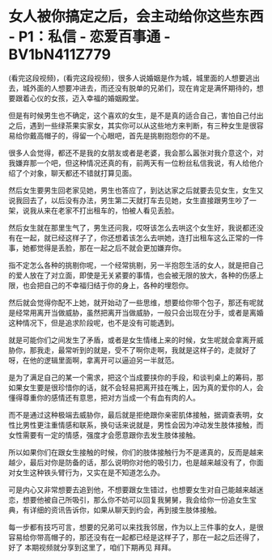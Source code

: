 # 女人被你搞定之后，会主动给你这些东西 - P1：私信 - 恋爱百事通 - BV1bN411Z779

(看完这段视频)，(看完这段视频)，很多人说婚姻是作为城，城里面的人想要逃出去，城外面的人想要冲进去，而还没有脱单的兄弟们，现在肯定是满怀期待的，想要跟着心仪的女孩，迈入幸福的婚姻殿堂。

但是有时候男生也不确定，这个喜欢的女生，是不是真的适合自己，害怕自己付出之后，遇到一些绿茶果实家女，其实你可以从这些地方来判断，有三种女生是很容易给你戴高帽子的，得留一个心眼吧，首先是挑剔抱怨你的不是。

很多人会觉得，都还不是我的女朋友或者是老婆，我会那么嚣张对我介意这个，对我嫌弃那一个吧，但这种情况还真的有，前两天有一位粉丝私信我说，有人给他介绍了个对象，聊天都还不错就打算见面。

然后女生要男生回老家见她，男生也答应了，到达达家之后就要去见女生，女生又说我回去了，以后没有办法，男生第二天就打车去见她，女生直接跟男生吵了一架，说我从来在老家不打出租车的，怕被人看见丢脸。

然后女生就在那里生气了，男生还问我，哎呀该怎么去哄这个女生好，我说都还没有在一起，就已经这样子了，你还想着该怎么去哄她，连打出租车这么正常的一件事，她都觉得是丢脸，那在一起之后不就会更加嫌弃你。

指不定怎么各种的挑剔你呢，一个经常挑剔，另一半抱怨生活的女人，就是把自己的爱人放在了对立面，即使是无关紧要的事情，也会被无限的放大，各种的伤感上限，也会把自己的不幸福归结于你的身上，各种的埋怨你。

然后就会觉得你配不上她，就开始动了一些思维，想要给你带个包子，那还有呢就是经常用离开当做威胁，虽然把离开当做威胁，一般只会出现在分手，或者是离婚这种情况下，但是追求阶段呢，也不是没有可能遇到。

就是可能你们之间发生了矛盾，或者是女生情绪上来的时候，女生呢就会拿离开威胁你，那我走，最常听到的就是，受不了啊你走啊，我就是这样子的，走就好了呀，在他的逻辑里面啊，拿离开可以逼迫另一半就范。

是为了满足自己的某一个需求，把这个当成要挟你的手段，和谈判桌上的筹码，那如果女生要是很珍惜你的话，就不会轻易把离开挂在嘴上，因为真的爱你的人，会懂得尊重你的感情还有意思，把对方当成一个有血有肉的人。

而不是通过这种极端去威胁你，最后就是拒绝跟你亲密肌体接触，据调查表明，女性比男性更注重情感和联系，换句话来说就是，男性会因为冲动发生肢体接触，而女性需要有一定的情感，强度才会愿意跟你去发生肢体接触。

所以如果你们在跟女生接触的时候，你们的肢体接触行为不是递真的，反而是越来越少，最后对你是防备的话，那么说明你对他的吸引力，也是越来越没有了，你面对女生这种铁头臂行为，又实在是不知道怎么办。

可是内心又非常想要去追到他，不想要跟女生错过，也想要女生对自己能越来越迷恋，想要他被自己所吸引，那么你不妨可以回复我舅舅，我会给你一份追女生宝典，有详细的资讯告诉你，如果从聊天到约会，再到接生肢体接触。

每一步都有技巧可言，想要的兄弟可以来找我邻居，作为以上三件事的女人，是很容易给你带高帽子的，那还没有在一起都已经是这样子了，那在一起之后还得了，好了 本期视频就分享到这里了，咱们下期再见 拜拜。

